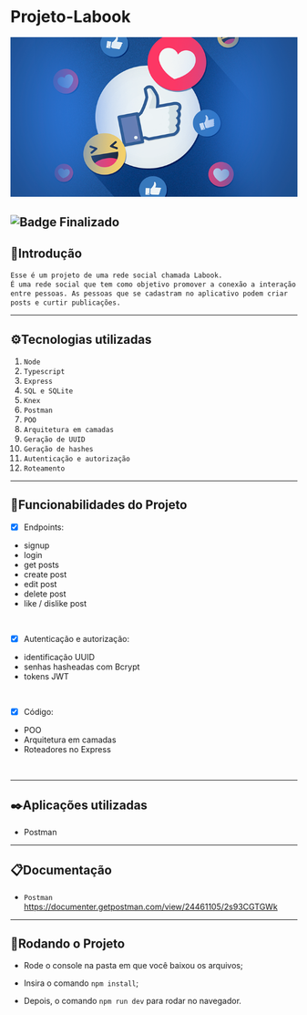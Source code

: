 # Projeto-Labook

![Labook](/src/img/imagem-Labook.png)

![Badge Finalizado](http://img.shields.io/static/v1?label=STATUS&message=FINALIZADO&color=RED&style=for-the-badge)
---

## 📑Introdução
    Esse é um projeto de uma rede social chamada Labook. 
    É uma rede social que tem como objetivo promover a conexão a interação entre pessoas. As pessoas que se cadastram no aplicativo podem criar posts e curtir publicações.
---
## ⚙️Tecnologias utilizadas

1. ``Node``
2. ``Typescript``
3. ``Express``
4. ``SQL e SQLite``
5. ``Knex``
6. ``Postman``
7. ``POO``
8. ``Arquitetura em camadas ``
9. ``Geração de UUID ``
10. ``Geração de hashes``
11. ``Autenticação e autorização ``
12. ``Roteamento``
---
## 📱Funcionabilidades do Projeto

- [x] Endpoints:
- signup
- login
- get posts
- create post
- edit post
- delete post
- like / dislike post
<br>

- [x] Autenticação e autorização:
- identificação UUID
- senhas hasheadas com Bcrypt
- tokens JWT
<br>

- [x] Código:
- POO
- Arquitetura em camadas
- Roteadores no Express
<br>

---
## ✒️Aplicações utilizadas

- Postman
---
## 📋Documentação

- ``Postman`` <https://documenter.getpostman.com/view/24461105/2s93CGTGWk>

---
## 📀Rodando o Projeto

- Rode o console na pasta em que você baixou os arquivos;

- Insira o comando ``npm install``;

- Depois, o comando ``npm run dev`` para rodar no navegador.

